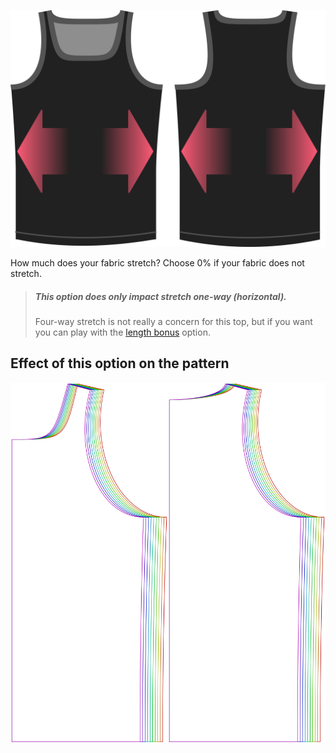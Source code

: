 ![The stretch factor option on Aaron](./stretchfactor.svg)

How much does your fabric stretch?  Choose 0% if your fabric does not stretch.

> ##### This option does only impact stretch one-way (horizontal).
> 
> Four-way stretch is not really a concern for this top, but if you want you can play with the [length bonus](../lengthbonus) option.


## Effect of this option on the pattern
![This image shows the effect of this option by superimposing several variants that have a different value for this option](aaron_stretchfactor_sample.svg "Effect of this option on the pattern")